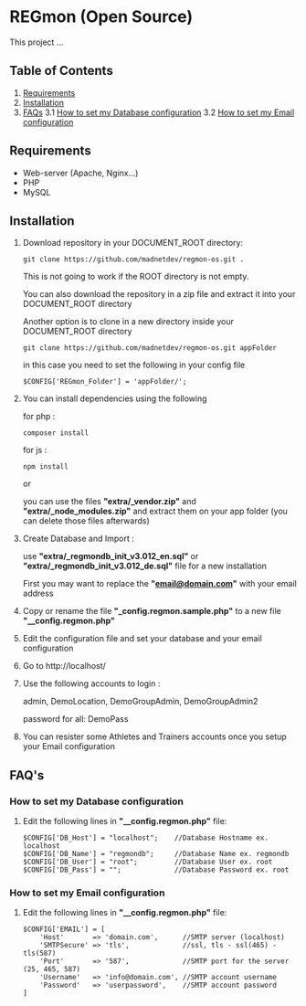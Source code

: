 # REGmon (Open Source)
This project ...


## Table of Contents
 1. [Requirements](#requirements)
 2. [Installation](#installation)
 3. [FAQs](#faqs)
  3.1 [How to set my Database configuration](#How-to-set-my-Database-configuration)
  3.2 [How to set my Email configuration](#How-to-set-my-Email-configuration)


## Requirements
* Web-server (Apache, Nginx...)
* PHP
* MySQL 

## Installation
1. Download repository in your DOCUMENT_ROOT directory:
    ```
    git clone https://github.com/madnetdev/regmon-os.git .
    ```
    This is not going to work if the ROOT directory is not empty.

    You can also download the repository in a zip file and extract it into your DOCUMENT_ROOT directory

    Another option is to clone in a new directory inside your DOCUMENT_ROOT directory
    ```
    git clone https://github.com/madnetdev/regmon-os.git appFolder
    ```
    in this case you need to set the following in your config file
    ```
    $CONFIG['REGmon_Folder'] = 'appFolder/';
    ```


 2. You can install dependencies using the following

    for php :
    ```
    composer install
    ```
    for js :
    ```
    npm install
    ```
    or 

    you can use the files **"extra/_vendor.zip"** and **"extra/_node_modules.zip"** and extract them on your app folder (you can delete those files afterwards)


3. Create Database and Import :

    use **"extra/_regmondb_init_v3.012_en.sql"** or **"extra/_regmondb_init_v3.012_de.sql"** file for a new installation
    
    First you may want to replace the **"email@domain.com"** with your email address


4. Copy or rename the file **"_config.regmon.sample.php"** to a new file **"__config.regmon.php"**


5. Edit the configuration file and set your database and your email configuration


6. Go to http://localhost/ 


7. Use the following accounts to login :

    admin, DemoLocation, DemoGroupAdmin, DemoGroupAdmin2

    password for all: DemoPass


8. You can resister some Athletes and Trainers accounts once you setup your Email configuration




## FAQ's

### How to set my Database configuration
1. Edit the following lines in **"__config.regmon.php"** file:
    ```
    $CONFIG['DB_Host'] = "localhost";    //Database Hostname ex. localhost
    $CONFIG['DB_Name'] = "regmondb";     //Database Name ex. regmondb
    $CONFIG['DB_User'] = "root";         //Database User ex. root
    $CONFIG['DB_Pass'] = "";             //Database Password ex. root
    ```

### How to set my Email configuration
1. Edit the following lines in **"__config.regmon.php"** file:
    ```
    $CONFIG['EMAIL'] = [
        'Host'       => 'domain.com',      //SMTP server (localhost)
        'SMTPSecure' => 'tls',             //ssl, tls - ssl(465) - tls(587)
        'Port'       => '587',             //SMTP port for the server (25, 465, 587)
        'Username'   => 'info@domain.com', //SMTP account username
        'Password'   => 'userpassword',    //SMTP account password
    ]
    ```
